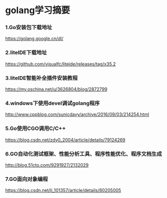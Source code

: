 golang学习摘要
========
### 1.Go安装包下载地址
https://golang.google.cn/dl/
### 2.liteIDE下载地址
https://github.com/visualfc/liteide/releases/tag/x35.2
### 3.liteIDE智能补全插件安装教程
https://my.oschina.net/u/3626804/blog/2872799
### 4.windows下使用devel调试golang程序
http://www.cppblog.com/sunicdavy/archive/2016/09/03/214254.html
### 5.Go使用CGO调用C/C++
https://blog.csdn.net/zdy0_2004/article/details/79124269
### 6.GO自动化测试框架、性能分析工具、程序性能优化、程序文档生成
http://blog.51cto.com/9291927/2132029
### 7.GO面向对象编程
https://blog.csdn.net/li_101357/article/details/80205005
